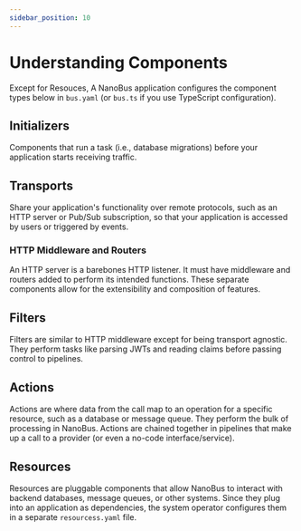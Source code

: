 ```yaml
---
sidebar_position: 10
---
```


# Understanding Components

Except for Resouces, A NanoBus application configures the component types below in `bus.yaml` (or `bus.ts` if you use TypeScript configuration).

## Initializers

Components that run a task (i.e., database migrations) before your application starts receiving traffic.

## Transports

Share your application's functionality over remote protocols, such as an HTTP server or Pub/Sub subscription, so that your application is accessed by users or triggered by events.

### HTTP Middleware and Routers

An HTTP server is a barebones HTTP listener. It must have middleware and routers added to perform its intended functions. These separate components allow for the extensibility and composition of features.

## Filters

Filters are similar to HTTP middleware except for being transport agnostic. They perform tasks like parsing JWTs and reading claims before passing control to pipelines.

## Actions

Actions are where data from the call map to an operation for a specific resource, such as a database or message queue. They perform the bulk of processing in NanoBus. Actions are chained together in pipelines that make up a call to a provider (or even a no-code interface/service).

## Resources

Resources are pluggable components that allow NanoBus to interact with backend databases, message queues, or other systems. Since they plug into an application as dependencies, the system operator configures them in a separate `resourcess.yaml` file.
